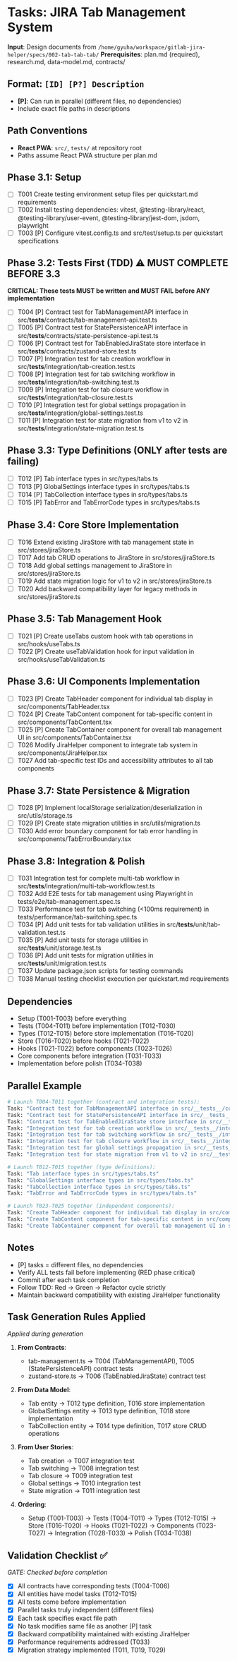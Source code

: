 # Tasks: JIRA Tab Management System

**Input**: Design documents from `/home/gyuha/workspace/gitlab-jira-helper/specs/002-tab-tab-tab/`
**Prerequisites**: plan.md (required), research.md, data-model.md, contracts/

## Format: `[ID] [P?] Description`
- **[P]**: Can run in parallel (different files, no dependencies)
- Include exact file paths in descriptions

## Path Conventions
- **React PWA**: `src/`, `tests/` at repository root
- Paths assume React PWA structure per plan.md

## Phase 3.1: Setup
- [ ] T001 Create testing environment setup files per quickstart.md requirements
- [ ] T002 Install testing dependencies: vitest, @testing-library/react, @testing-library/user-event, @testing-library/jest-dom, jsdom, playwright
- [ ] T003 [P] Configure vitest.config.ts and src/test/setup.ts per quickstart specifications

## Phase 3.2: Tests First (TDD) ⚠️ MUST COMPLETE BEFORE 3.3
**CRITICAL: These tests MUST be written and MUST FAIL before ANY implementation**
- [ ] T004 [P] Contract test for TabManagementAPI interface in src/__tests__/contracts/tab-management-api.test.ts
- [ ] T005 [P] Contract test for StatePersistenceAPI interface in src/__tests__/contracts/state-persistence-api.test.ts
- [ ] T006 [P] Contract test for TabEnabledJiraState store interface in src/__tests__/contracts/zustand-store.test.ts
- [ ] T007 [P] Integration test for tab creation workflow in src/__tests__/integration/tab-creation.test.ts
- [ ] T008 [P] Integration test for tab switching workflow in src/__tests__/integration/tab-switching.test.ts
- [ ] T009 [P] Integration test for tab closure workflow in src/__tests__/integration/tab-closure.test.ts
- [ ] T010 [P] Integration test for global settings propagation in src/__tests__/integration/global-settings.test.ts
- [ ] T011 [P] Integration test for state migration from v1 to v2 in src/__tests__/integration/state-migration.test.ts

## Phase 3.3: Type Definitions (ONLY after tests are failing)
- [ ] T012 [P] Tab interface types in src/types/tabs.ts
- [ ] T013 [P] GlobalSettings interface types in src/types/tabs.ts
- [ ] T014 [P] TabCollection interface types in src/types/tabs.ts
- [ ] T015 [P] TabError and TabErrorCode types in src/types/tabs.ts

## Phase 3.4: Core Store Implementation
- [ ] T016 Extend existing JiraStore with tab management state in src/stores/jiraStore.ts
- [ ] T017 Add tab CRUD operations to JiraStore in src/stores/jiraStore.ts
- [ ] T018 Add global settings management to JiraStore in src/stores/jiraStore.ts
- [ ] T019 Add state migration logic for v1 to v2 in src/stores/jiraStore.ts
- [ ] T020 Add backward compatibility layer for legacy methods in src/stores/jiraStore.ts

## Phase 3.5: Tab Management Hook
- [ ] T021 [P] Create useTabs custom hook with tab operations in src/hooks/useTabs.ts
- [ ] T022 [P] Create useTabValidation hook for input validation in src/hooks/useTabValidation.ts

## Phase 3.6: UI Components Implementation
- [ ] T023 [P] Create TabHeader component for individual tab display in src/components/TabHeader.tsx
- [ ] T024 [P] Create TabContent component for tab-specific content in src/components/TabContent.tsx
- [ ] T025 [P] Create TabContainer component for overall tab management UI in src/components/TabContainer.tsx
- [ ] T026 Modify JiraHelper component to integrate tab system in src/components/JiraHelper.tsx
- [ ] T027 Add tab-specific test IDs and accessibility attributes to all tab components

## Phase 3.7: State Persistence & Migration
- [ ] T028 [P] Implement localStorage serialization/deserialization in src/utils/storage.ts
- [ ] T029 [P] Create state migration utilities in src/utils/migration.ts
- [ ] T030 Add error boundary component for tab error handling in src/components/TabErrorBoundary.tsx

## Phase 3.8: Integration & Polish
- [ ] T031 Integration test for complete multi-tab workflow in src/__tests__/integration/multi-tab-workflow.test.ts
- [ ] T032 Add E2E tests for tab management using Playwright in tests/e2e/tab-management.spec.ts
- [ ] T033 Performance test for tab switching (<100ms requirement) in tests/performance/tab-switching.spec.ts
- [ ] T034 [P] Add unit tests for tab validation utilities in src/__tests__/unit/tab-validation.test.ts
- [ ] T035 [P] Add unit tests for storage utilities in src/__tests__/unit/storage.test.ts
- [ ] T036 [P] Add unit tests for migration utilities in src/__tests__/unit/migration.test.ts
- [ ] T037 Update package.json scripts for testing commands
- [ ] T038 Manual testing checklist execution per quickstart.md requirements

## Dependencies
- Setup (T001-T003) before everything
- Tests (T004-T011) before implementation (T012-T030)
- Types (T012-T015) before store implementation (T016-T020)
- Store (T016-T020) before hooks (T021-T022)
- Hooks (T021-T022) before components (T023-T026)
- Core components before integration (T031-T033)
- Implementation before polish (T034-T038)

## Parallel Example
```bash
# Launch T004-T011 together (contract and integration tests):
Task: "Contract test for TabManagementAPI interface in src/__tests__/contracts/tab-management-api.test.ts"
Task: "Contract test for StatePersistenceAPI interface in src/__tests__/contracts/state-persistence-api.test.ts"
Task: "Contract test for TabEnabledJiraState store interface in src/__tests__/contracts/zustand-store.test.ts"
Task: "Integration test for tab creation workflow in src/__tests__/integration/tab-creation.test.ts"
Task: "Integration test for tab switching workflow in src/__tests__/integration/tab-switching.test.ts"
Task: "Integration test for tab closure workflow in src/__tests__/integration/tab-closure.test.ts"
Task: "Integration test for global settings propagation in src/__tests__/integration/global-settings.test.ts"
Task: "Integration test for state migration from v1 to v2 in src/__tests__/integration/state-migration.test.ts"

# Launch T012-T015 together (type definitions):
Task: "Tab interface types in src/types/tabs.ts"
Task: "GlobalSettings interface types in src/types/tabs.ts" 
Task: "TabCollection interface types in src/types/tabs.ts"
Task: "TabError and TabErrorCode types in src/types/tabs.ts"

# Launch T023-T025 together (independent components):
Task: "Create TabHeader component for individual tab display in src/components/TabHeader.tsx"
Task: "Create TabContent component for tab-specific content in src/components/TabContent.tsx"
Task: "Create TabContainer component for overall tab management UI in src/components/TabContainer.tsx"
```

## Notes
- [P] tasks = different files, no dependencies
- Verify ALL tests fail before implementing (RED phase critical)
- Commit after each task completion
- Follow TDD: Red → Green → Refactor cycle strictly
- Maintain backward compatibility with existing JiraHelper functionality

## Task Generation Rules Applied
*Applied during generation*

1. **From Contracts**:
   - tab-management.ts → T004 (TabManagementAPI), T005 (StatePersistenceAPI) contract tests
   - zustand-store.ts → T006 (TabEnabledJiraState) contract test

2. **From Data Model**:
   - Tab entity → T012 type definition, T016 store implementation
   - GlobalSettings entity → T013 type definition, T018 store implementation  
   - TabCollection entity → T014 type definition, T017 store CRUD operations

3. **From User Stories**:
   - Tab creation → T007 integration test
   - Tab switching → T008 integration test
   - Tab closure → T009 integration test
   - Global settings → T010 integration test
   - State migration → T011 integration test

4. **Ordering**:
   - Setup (T001-T003) → Tests (T004-T011) → Types (T012-T015) → Store (T016-T020) → Hooks (T021-T022) → Components (T023-T027) → Integration (T028-T033) → Polish (T034-T038)

## Validation Checklist ✅
*GATE: Checked before completion*

- [x] All contracts have corresponding tests (T004-T006)
- [x] All entities have model tasks (T012-T015)
- [x] All tests come before implementation
- [x] Parallel tasks truly independent (different files)
- [x] Each task specifies exact file path
- [x] No task modifies same file as another [P] task
- [x] Backward compatibility maintained with existing JiraHelper
- [x] Performance requirements addressed (T033)
- [x] Migration strategy implemented (T011, T019, T029)